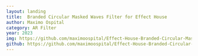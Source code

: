 ```yaml
---
layout: landing
title:  Branded Circular Masked Waves Filter for Effect House
author: Maximo Ospital
category: AR Filter
year: 2023
img: https://github.com/maximoospital/Effect-House-Branded-Circular-Masked-Waves-Filter/raw/main/images/demo.gif
github: https://github.com/maximoospital/Effect-House-Branded-Circular-Masked-Waves-Filter
---
```

